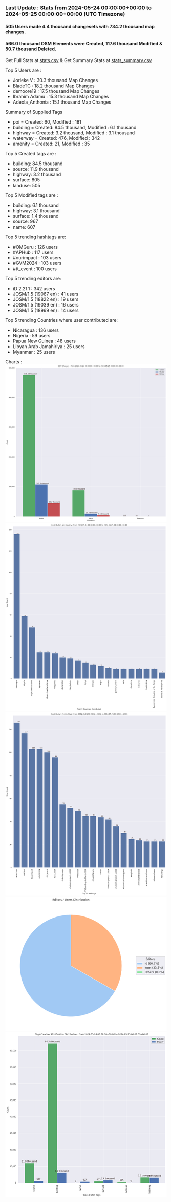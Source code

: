 ### Last Update : Stats from 2024-05-24 00:00:00+00:00 to 2024-05-25 00:00:00+00:00 (UTC Timezone)

#### 505 Users made 4.4 thousand changesets with 734.2 thousand map changes.
#### 566.0 thousand OSM Elements were Created, 117.6 thousand Modified & 50.7 thousand Deleted.
Get Full Stats at [stats.csv](/stats/hotosm/Daily/stats.csv)
 & Get Summary Stats at [stats_summary.csv](/stats/hotosm/Daily/stats_summary.csv)

Top 5 Users are : 
- Jorieke V : 30.3 thousand Map Changes
- BladeTC : 18.2 thousand Map Changes
- demoore19 : 17.5 thousand Map Changes
- Ibrahim Adamu : 15.3 thousand Map Changes
- Adeola_Anthonia : 15.1 thousand Map Changes

Summary of Supplied Tags
- poi = Created: 60, Modified : 181
- building = Created: 84.5 thousand, Modified : 6.1 thousand
- highway = Created: 3.2 thousand, Modified : 3.1 thousand
- waterway = Created: 476, Modified : 342
- amenity = Created: 21, Modified : 35


Top 5 Created tags are :
- building: 84.5 thousand
- source: 11.9 thousand
- highway: 3.2 thousand
- surface: 805
- landuse: 505


Top 5 Modified tags are :
- building: 6.1 thousand
- highway: 3.1 thousand
- surface: 1.4 thousand
- source: 967
- name: 607


Top 5 trending hashtags are:
- #OMGuru : 126 users
- #APHub : 117 users
- #ourimpact : 103 users
- #GVM2024 : 103 users
- #tt_event : 100 users


Top 5 trending editors are:
- iD 2.21.1 : 342 users
- JOSM/1.5 (19067 en) : 41 users
- JOSM/1.5 (18822 en) : 19 users
- JOSM/1.5 (19039 en) : 16 users
- JOSM/1.5 (18969 en) : 14 users


Top 5 trending Countries where user contributed are:
- Nicaragua : 136 users
- Nigeria : 59 users
- Papua New Guinea : 48 users
- Libyan Arab Jamahiriya : 25 users
- Myanmar : 25 users


 Charts : 
![Alt text](./stats_osm_changes.png) 
![Alt text](./stats_users_per_country.png) 
![Alt text](./stats_users_per_hashtag.png) 
![Alt text](./stats_editors_pie_chart.png) 
![Alt text](./stats_tags.png) 

